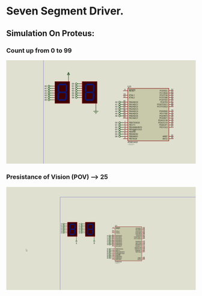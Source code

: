 # Seven Segment Driver.
## Simulation On Proteus:
### Count up from  0 to 99
![gitHub](https://github.com/MostafaEdrees11/AVR/blob/master/AVR%20Tasks/Assignment%203/Seven_Segment_Linking_Time/Proteus/Simulation/CoutUp0_99.gif)
### Presistance of Vision (POV) --> 25
![gitHub](https://github.com/MostafaEdrees11/AVR/blob/master/AVR%20Tasks/Assignment%203/Seven_Segment_Linking_Time/Proteus/Simulation/POV_25.gif)
